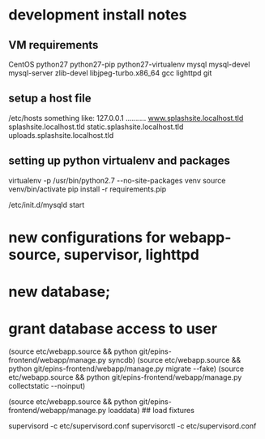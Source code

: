 development install notes
=========================

VM requirements
------------

CentOS
  python27 python27-pip python27-virtualenv
  mysql mysql-devel mysql-server 
  zlib-devel libjpeg-turbo.x86_64 gcc
  lighttpd
  git

setup a host file
-----------------
  /etc/hosts something like:
    127.0.0.1 .......... www.splashsite.localhost.tld splashsite.localhost.tld static.splashsite.localhost.tld uploads.splashsite.localhost.tld


setting up python virtualenv and packages
-----------------------------------------

  virtualenv -p /usr/bin/python2.7 --no-site-packages venv
  source venv/bin/activate
  pip install -r requirements.pip
  

  /etc/init.d/mysqld start
  # new configurations for webapp-source, supervisor, lighttpd
  # new database;
  # grant database access to user

  (source etc/webapp.source && python git/epins-frontend/webapp/manage.py syncdb)
  (source etc/webapp.source && python git/epins-frontend/webapp/manage.py migrate --fake)
  (source etc/webapp.source && python git/epins-frontend/webapp/manage.py collectstatic --noinput)

  (source etc/webapp.source && python git/epins-frontend/webapp/manage.py loaddata) ## load fixtures

  supervisord -c etc/supervisord.conf
  supervisorctl -c etc/supervisord.conf

